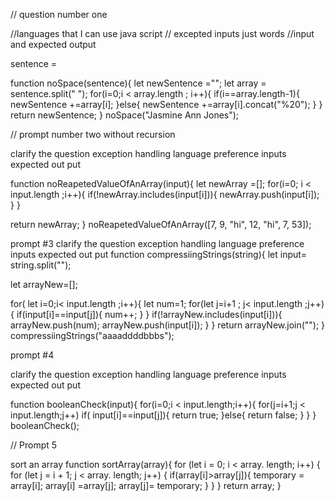// question number one

//languages that I can use 
    java script
// excepted inputs
    just words
//input and expected output

 sentence =  

function noSpace(sentence){
  let newSentence ="";
  let  array = sentence.split(" ");
  for(i=0;i < array.length ; i++){
     if(i==array.length-1){
       newSentence +=array[i];
     }else{
      newSentence +=array[i].concat("%20"); 
     }
  }
  return newSentence;
}
noSpace("Jasmine Ann Jones");

// prompt number two without recursion

clarify the question
exception handling
language preference
inputs
expected out put


function noReapetedValueOfAnArray(input){
  let newArray =[];
  for(i=0; i < input.length ;i++){
      if(!newArray.includes(input[i])){
        newArray.push(input[i]);
      }
    }
  
  return newArray;
}
noReapetedValueOfAnArray([7, 9, "hi", 12, "hi", 7, 53]);

prompt #3
clarify the question
exception handling
language preference
inputs
expected out put
function compressiingStrings(string){
  let input= string.split("");
  
  let arrayNew=[];
  
  for( let i=0;i< input.length ;i++){
    let num=1;
    for(let j=i+1 ; j< input.length ;j++){
      if(input[i]==input[j]){
        num++;
        }
      } 
     if(!arrayNew.includes(input[i])){
     arrayNew.push(num);
     arrayNew.push(input[i]); 
     }
   }
  return arrayNew.join("");
}
compressiingStrings("aaaaddddbbbs");



prompt #4 

clarify the question
exception handling
language preference
inputs
expected out put

function booleanCheck(input){
  for(i=0;i < input.length;i++){
    for(j=i+1;j < input.length;j++)
    if( input[i]==input[j]){
      return true;
    }else{
      return false;
    }
  }
}
  booleanCheck();


// Prompt 5

sort an array 
function sortArray(array){
  for (let i = 0; i < array. length; i++) {
   for (let j = i + 1; j < array. length; j++) {
     if(array[i]>array[j]){
       temporary = array[i];
       array[i] =array[j];
       array[j]= temporary;
     }
    }
  }
  return array;
}
